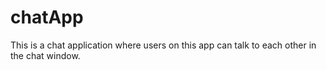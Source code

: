 # chatApp
This is a chat application where users on this app can talk to each other in the chat window.  
